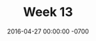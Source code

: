 ---
title: "Week 13"
layout: week
date: 2016-04-27 00:00:00 -0700
permalink: /logs/
goals:
  - Improve design document
  - Prepare presentation
  - Poster outline
  - Schedule meeting with Kam
nextclass: "Presentations, Part II"
todo: 
  - "(04/27) User Testing section: work with Nicole & Karen"
  - "(04/28) Improve Design Rationale"
  - "(04/30) Improve Content section"
  - "1h/day: work on Presentation & Poster"
  - "1h/day: improve prototype"
done:
  - "(04/27) Add log from meeting with Maaike"
schedule: 
  - "(04/30) Re-submit design doc"
  - "(05/02) Presentation"
---